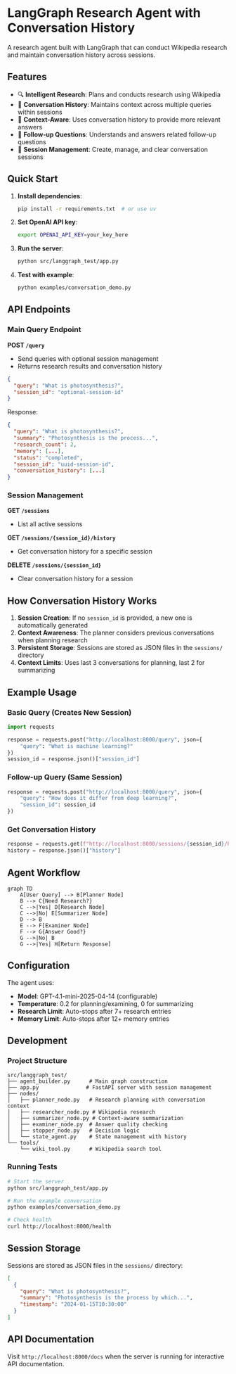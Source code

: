 # LangGraph Research Agent with Conversation History

A research agent built with LangGraph that can conduct Wikipedia research and maintain conversation history across sessions.

## Features

- 🔍 **Intelligent Research**: Plans and conducts research using Wikipedia
- 💬 **Conversation History**: Maintains context across multiple queries within sessions
- 🧠 **Context-Aware**: Uses conversation history to provide more relevant answers
- 🔄 **Follow-up Questions**: Understands and answers related follow-up questions
- 📝 **Session Management**: Create, manage, and clear conversation sessions

## Quick Start

1. **Install dependencies**:
   ```bash
   pip install -r requirements.txt  # or use uv
   ```

2. **Set OpenAI API key**:
   ```bash
   export OPENAI_API_KEY=your_key_here
   ```

3. **Run the server**:
   ```bash
   python src/langgraph_test/app.py
   ```

4. **Test with example**:
   ```bash
   python examples/conversation_demo.py
   ```

## API Endpoints

### Main Query Endpoint

**POST `/query`**
- Send queries with optional session management
- Returns research results and conversation history

```json
{
  "query": "What is photosynthesis?",
  "session_id": "optional-session-id"
}
```

Response:
```json
{
  "query": "What is photosynthesis?",
  "summary": "Photosynthesis is the process...",
  "research_count": 2,
  "memory": [...],
  "status": "completed",
  "session_id": "uuid-session-id",
  "conversation_history": [...]
}
```

### Session Management

**GET `/sessions`**
- List all active sessions

**GET `/sessions/{session_id}/history`**
- Get conversation history for a specific session

**DELETE `/sessions/{session_id}`**
- Clear conversation history for a session

## How Conversation History Works

1. **Session Creation**: If no `session_id` is provided, a new one is automatically generated
2. **Context Awareness**: The planner considers previous conversations when planning research
3. **Persistent Storage**: Sessions are stored as JSON files in the `sessions/` directory
4. **Context Limits**: Uses last 3 conversations for planning, last 2 for summarizing

## Example Usage

### Basic Query (Creates New Session)
```python
import requests

response = requests.post("http://localhost:8000/query", json={
    "query": "What is machine learning?"
})
session_id = response.json()["session_id"]
```

### Follow-up Query (Same Session)
```python
response = requests.post("http://localhost:8000/query", json={
    "query": "How does it differ from deep learning?",
    "session_id": session_id
})
```

### Get Conversation History
```python
response = requests.get(f"http://localhost:8000/sessions/{session_id}/history")
history = response.json()["history"]
```

## Agent Workflow

```mermaid
graph TD
    A[User Query] --> B[Planner Node]
    B --> C{Need Research?}
    C -->|Yes| D[Research Node]
    C -->|No| E[Summarizer Node]
    D --> B
    E --> F[Examiner Node]
    F --> G{Answer Good?}
    G -->|No| B
    G -->|Yes| H[Return Response]
```

## Configuration

The agent uses:
- **Model**: GPT-4.1-mini-2025-04-14 (configurable)
- **Temperature**: 0.2 for planning/examining, 0 for summarizing
- **Research Limit**: Auto-stops after 7+ research entries
- **Memory Limit**: Auto-stops after 12+ memory entries

## Development

### Project Structure
```
src/langgraph_test/
├── agent_builder.py      # Main graph construction
├── app.py               # FastAPI server with session management
├── nodes/
│   ├── planner_node.py   # Research planning with conversation context
│   ├── researcher_node.py # Wikipedia research
│   ├── summarizer_node.py # Context-aware summarization
│   ├── examiner_node.py  # Answer quality checking
│   ├── stopper_node.py   # Decision logic
│   └── state_agent.py    # State management with history
└── tools/
    └── wiki_tool.py      # Wikipedia search tool
```

### Running Tests
```bash
# Start the server
python src/langgraph_test/app.py

# Run the example conversation
python examples/conversation_demo.py

# Check health
curl http://localhost:8000/health
```

## Session Storage

Sessions are stored as JSON files in the `sessions/` directory:
```json
[
  {
    "query": "What is photosynthesis?",
    "summary": "Photosynthesis is the process by which...",
    "timestamp": "2024-01-15T10:30:00"
  }
]
```

## API Documentation

Visit `http://localhost:8000/docs` when the server is running for interactive API documentation.
